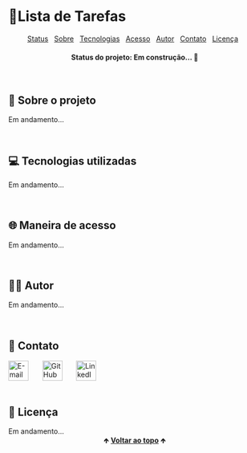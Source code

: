 # 📑Lista de Tarefas

<div id="topicos" align="center">
    <a href="#status">Status</a>&nbsp;&nbsp;
    <a href="#sobre">Sobre</a>&nbsp;&nbsp;
    <a href="#softwares">Tecnologias</a>&nbsp;&nbsp;
    <a href="#acesso">Acesso</a>&nbsp;&nbsp; 
    <a href="#autor">Autor</a>&nbsp;&nbsp; 
    <a href="#contato">Contato</a>&nbsp;&nbsp; 
    <a href="#licenca">Licença</a>&nbsp;&nbsp; 
</div>

<h4 align="center" id="status"> Status do projeto: Em construção... 🚧</h3>
<br/>

<h2 id="sobre"> 🔎 Sobre o projeto </h2>
<p> Em andamento... </p>
<br/>

<h2 id="softwares"> 💻 Tecnologias utilizadas </h2>
<p>Em andamento...</p>
</br>

<h2 id="acesso"> 🌐 Maneira de acesso </h2>
<p> Em andamento... </p>
<br/>

<h2 id="autor"> 👦🏾 Autor </h2>
<p>Em andamento... </p>
<br/>

<h2 id="contato"> 📱 Contato </h2>
<div>
    <a href="mailto:lukeyusuke09@gmail.com"><img src="https://cdn-icons-png.flaticon.com/512/324/324123.png" height="40em" title="E-mail para contato"></a>
   &nbsp;&nbsp;&nbsp;&nbsp;&nbsp;
  <a href="https://github.com/lukeyusuke" target="_blank"><img src="https://cdn-icons-png.flaticon.com/512/779/779088.png" height="40em" title="GitHub do Luke"></a>
   &nbsp;&nbsp;&nbsp;&nbsp;&nbsp;
  <a href="https://www.linkedin.com/in/lukeyusuke/" target="_blank"><img src="https://cdn-icons-png.flaticon.com/512/255/255319.png" height="40em" title="LinkedIn do Luke"></a>
</div>
<br/>

<h2 id="licenca"> 📄 Licença </h2>
Em andamento...
<br/>

<div align="center">
  &#129145;&nbsp;<a href="#topicos"><strong>Voltar ao topo</strong></a>&nbsp;&#129145;
</div>

